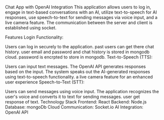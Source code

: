 Chat App with OpenAI Integration
This application allows users to log in, engage in text-based conversations with an AI, utilize text-to-speech for AI responses, use speech-to-text for sending messages via voice input, and a live camera feature. The communication between the server and client is established using socket.

Features
Login Functionality:

Users can log in securely to the application.
past users can get there chat history.
user email and password and chat history is stored in mongodb cloud.
password is encrpted to store in mongodb.
Text-to-Speech (TTS):

Users can input text messages.
The OpenAI API generates responses based on the input.
The system speaks out the AI-generated responses using text-to-speech functionality.
a live camera feature for an enhanced user experience
Speech-to-Text (STT):

Users can send messages using voice input.
The application recognizes the user's voice and converts it to text for sending messages.
user get response of text.
Technology Stack
Frontend: React
Backend: Node.js
Database: mongoDb Cloud
Communication: Socket.io
AI Integration: OpenAI API
